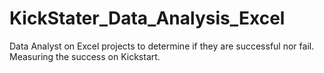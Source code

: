 # KickStater_Data_Analysis_Excel
Data Analyst on Excel projects to determine if they are successful nor fail. Measuring the success on Kickstart.

